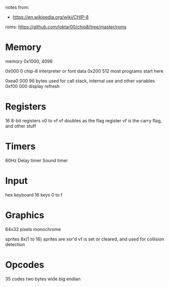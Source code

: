 notes from:
* https://en.wikipedia.org/wiki/CHIP-8

roms:
https://github.com/loktar00/chip8/tree/master/roms

# Memory

memory 0x1000, 4096

0x000   0 chip-8 interpreter or font data
0x200 512 most programs start here

0xea0 000 96 bytes used for call stack, internal use and other variables
0xf00 000 display refresh

# Registers
16 8-bit registers v0 to vf
vf doubles as the flag register
vf is the carry flag, and other stuff


# Timers

60Hz
Delay timer
Sound timer

# Input
hex keyboard
16 keys
0 to f

# Graphics
64x32 pixels
monochrome

sprites 8x(1 to 16)
sprites are xor'd
vf is set or cleared, and used for collision detection

# Opcodes
35 codes
two bytes wide
big endian

